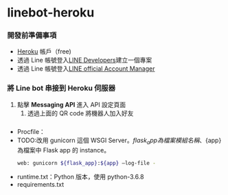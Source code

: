 # linebot-heroku

### 開發前準備事項
- [Heroku](https://dashboard.heroku.com/apps) 帳戶（free)
- 透過 Line 帳號登入[LINE Developers](https://developers.line.biz/console/)建立一個專案
- 透過 Line 帳號登入[LINE official Account Manager](https://manager.line.biz/)

### 將 Line bot 串接到 Heroku 伺服器
1. 點擊 **Messaging API** 進入 API 設定頁面
   1. 透過上面的 QR code 將機器人加入好友

###
- Procfile：
- TODO:改用 gunicorn 這個 WSGI Server。${flask_app} 為檔案模組名稱、${app} 為檔案中 Flask app 的 instance。
   ```bash
   web: gunicorn ${flask_app}:${app} –log-file -
   ```
- runtime.txt：Python 版本，使用 python-3.6.8
- requirements.txt

